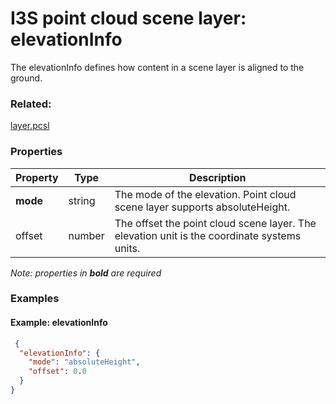 # I3S point cloud scene layer: elevationInfo

The elevationInfo defines how content in a scene layer is aligned to the ground.

### Related:

[layer.pcsl](layer.pcsl.md)
### Properties

| Property | Type | Description |
| --- | --- | --- |
| **mode** | string | The mode of the elevation. Point cloud scene layer supports absoluteHeight. |
| offset | number | The offset the point cloud scene layer. The elevation unit is the coordinate systems units. |

*Note: properties in **bold** are required*

### Examples 

#### Example: elevationInfo 

```json
 {
  "elevationInfo": {
    "mode": "absoluteHeight",
    "offset": 0.0
  }
} 
```


